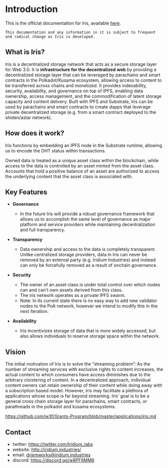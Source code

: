 # Introduction
This is the official documentation for Iris, available [here](https://github.com/iridium-labs/substrate/tree/iris).

`This documentation and any information in it is subject to frequent and radical change as Iris is developed.`

## What is Iris?
Iris is a decentralized storage network that acts as a secure storage layer for Web 3.0. It is **infrastructure for the decentralized web** by providing a decentralized storage layer that can be leveraged by parachains and smart contracts in the Polkadot/Kusama ecosystem, allowing access to content to be transferred across chains and monetized. It provides indexability, security, availability, and governance on top of IPFS, enabling data ownership, access management, and the commodification of latent storage capacity and content delivery. Built with IPFS and Substrate, Iris can be used by parachains and smart contracts to create dapps that leverage private decentralized storage (e.g. from a smart contract deployed to the shiden/astar network).

## How does it work?
Iris functions by embedding an IPFS node in the Substrate runtime, allowing us to encode the DHT status within transactions. 

Owned data is treated as a unique asset class within the blockchain, while access to the data is controlled by an asset minted from the asset class. Accounts that hold a positive balance of an asset are authorized to access the underlying content that the asset class is associated with. 

## Key Features
- **Governance**
  - In the future Iris will provide a robust governance framework that allows us to accomplish the same level of governance as major platform and service providers while maintaining decentralization and full transparency.

- **Transparency**
  - Data ownership and access to the data is completely transparent. Unlike centralized storage providers, data in Iris can never be removed by an external party (e.g. Iridium Industries) and instead can only be forcefully removed as a result of onchain governance. 
 
- **Security**
  - The owner of an asset class is under total control over which nodes can and can't own assets derived from this class.
  -  The iris network operates as a private IPFS swarm. 
  -  Note: In its current state there is no easy way to add new validator nodes to the PoA network, however we intend to modify this in the next iteration.

- **Availability**
  - Iris incentivizes storage of data that is more widely accessed, but also allows individuals to reserve storage space within the network. 

## Vision
The initial motivation of Iris is to solve the “streaming problem”: As the number of streaming services with exclusive rights to content increases, the actual content to which consumers have access diminishes due to the arbitrary cloistering of content. In a decentralized approach, individual content owners can retain ownership of their content while doing away with a subscription based model. However, Iris may facilitate a plethora of applications whose scope is far beyond streaming. Iris’ goal is to be a general cross chain storage layer for parachains, smart contracts, or parathreads in the polkadot and kusama ecosystems.

https://github.com/w3f/Grants-Program/blob/master/applications/iris.md

## Contact
- twitter: https://twitter.com/Iridium_labs
- website: http://iridium.industries/
- email: driemworks@iridium.industries
- discord: https://discord.gg/w8PF9MM6
